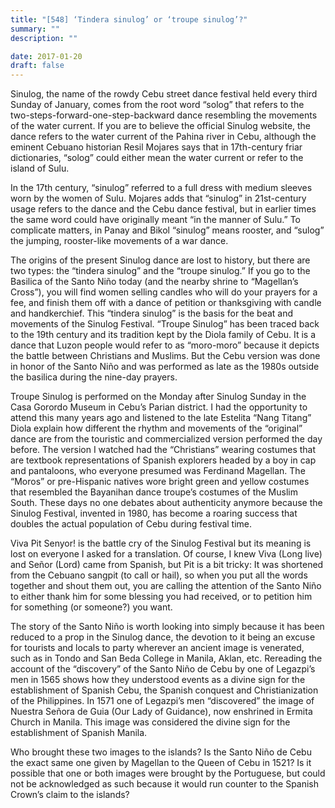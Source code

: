 ```yaml
---
title: "[548] ‘Tindera sinulog’ or ‘troupe sinulog’?"
summary: ""
description: ""

date: 2017-01-20
draft: false
---
```


Sinulog, the name of the rowdy Cebu street dance festival held every third Sunday of January, comes from the root word “solog” that refers to the two-steps-forward-one-step-backward dance resembling the movements of the water current. If you are to believe the official Sinulog website, the dance refers to the water current of the Pahina river in Cebu, although the eminent Cebuano historian Resil Mojares says that in 17th-century friar dictionaries, “solog” could either mean the water current or refer to the island of Sulu.

In the 17th century, “sinulog” referred to a full dress with medium sleeves worn by the women of Sulu. Mojares adds that “sinulog” in 21st-century usage refers to the dance and the Cebu dance festival, but in earlier times the same word could have originally meant “in the manner of Sulu.” To complicate matters, in Panay and Bikol “sinulog” means rooster, and “sulog” the jumping, rooster-like movements of a war dance.

The origins of the present Sinulog dance are lost to history, but there are two types: the “tindera sinulog” and the “troupe sinulog.” If you go to the Basilica of the Santo Niño today (and the nearby shrine to “Magellan’s Cross”), you will find women selling candles who will do your prayers for a fee, and finish them off with a dance of petition or thanksgiving with candle and handkerchief. This “tindera sinulog” is the basis for the beat and movements of the Sinulog Festival. “Troupe Sinulog” has been traced back to the 19th century and its tradition kept by the Diola family of Cebu. It is a dance that Luzon people would refer to as “moro-moro” because it depicts the battle between Christians and Muslims. But the Cebu version was done in honor of the Santo Niño and was performed as late as the 1980s outside the basilica during the nine-day prayers.

Troupe Sinulog is performed on the Monday after Sinulog Sunday in the Casa Gorordo Museum in Cebu’s Parian district. I had the opportunity to attend this many years ago and listened to the late Estelita “Nang Titang” Diola explain how different the rhythm and movements of the “original” dance are from the touristic and commercialized version performed the day before. The version I watched had the “Christians” wearing costumes that are textbook representations of Spanish explorers headed by a boy in cap and pantaloons, who everyone presumed was Ferdinand Magellan. The “Moros” or pre-Hispanic natives wore bright green and yellow costumes that resembled the Bayanihan dance troupe’s costumes of the Muslim South. These days no one debates about authenticity anymore because the Sinulog Festival, invented in 1980, has become a roaring success that doubles the actual population of Cebu during festival time.

Viva Pit Senyor! is the battle cry of the Sinulog Festival but its meaning is lost on everyone I asked for a translation. Of course, I knew Viva (Long live) and Señor (Lord) came from Spanish, but Pit is a bit tricky: It was shortened from the Cebuano sangpit (to call or hail), so when you put all the words together and shout them out, you are calling the attention of the Santo Niño to either thank him for some blessing you had received, or to petition him for something (or someone?) you want.

The story of the Santo Niño is worth looking into simply because it has been reduced to a prop in the Sinulog dance, the devotion to it being an excuse for tourists and locals to party wherever an ancient image is venerated, such as in Tondo and San Beda College in Manila, Aklan, etc. Rereading the account of the “discovery” of the Santo Niño de Cebu by one of Legazpi’s men in 1565 shows how they understood events as a divine sign for the establishment of Spanish Cebu, the Spanish conquest and Christianization of the Philippines. In 1571 one of Legazpi’s men “discovered” the image of Nuestra Señora de Guia (Our Lady of Guidance), now enshrined in Ermita Church in Manila. This image was considered the divine sign for the establishment of Spanish Manila.

Who brought these two images to the islands? Is the Santo Niño de Cebu the exact same one given by Magellan to the Queen of Cebu in 1521? Is it possible that one or both images were brought by the Portuguese, but could not be acknowledged as such because it would run counter to the Spanish Crown’s claim to the islands?
